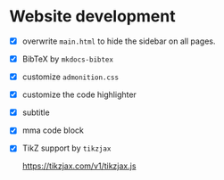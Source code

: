 # Website development

* [x] overwrite `main.html` to hide the sidebar on all pages.

* [x] BibTeX by `mkdocs-bibtex`

* [x] customize `admonition.css`

* [x] customize the code highlighter

* [x] subtitle

* [x] mma code block

* [x] TikZ support by `tikzjax`

    <https://tikzjax.com/v1/tikzjax.js>
